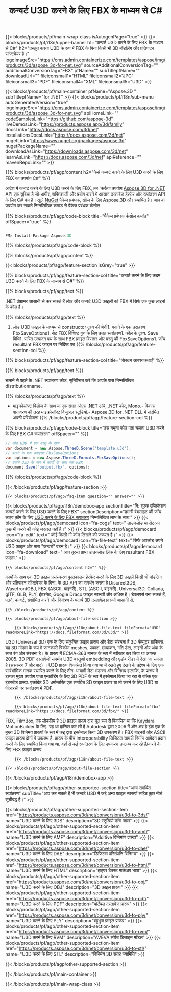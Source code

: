 ﻿---
title: कन्वर्ट U3D करने के लिए FBX के माध्यम से C# 
weight: 1980
url: /hi/net/conversion/u3d-to-fbx/ 
description: नमूना कोड के लिए U3D करने के लिए FBX C# रूपांतरण है। उपयोग API उदाहरण कोड बैच के लिए U3D फ़ाइलों को FBX भीतर रूपांतरण वीबी .NET, एएसपी .NET या किसी भी .NET आधारित आवेदन है।
---
{{< blocks/products/pf/main-wrap-class isAutogenPage="true" >}}
{{< blocks/products/pf/i18n/upper-banner h1="कन्वर्ट U3D करने के लिए FBX के माध्यम से C#" h2="प्रस्तुत करना U3D के रूप में FBX के बिना किसी भी 3D मॉडलिंग और प्रतिपादन सॉफ्टवेयर है।" logoImageSrc="https://cms.admin.containerize.com/templates/aspose/img/products/3d/aspose_3d-for-net.svg" sourceAdditionalConversionTag="" additionalConversionTag="FBX" pfName="" subTitlepfName="" downloadUrl="" fileiconsmall1="HTML" fileiconsmall2="JPG" fileiconsmall3="PDF" fileiconsmall4="XML" fileiconsmall5="U3D" >}}

{{< blocks/products/pf/main-container pfName="Aspose.3D " subTitlepfName="for .NET" >}}
{{< blocks/products/pf/i18n/sub-menu autoGeneratedVersion="true" logoImageSrc="https://cms.admin.containerize.com/templates/aspose/img/products/3d/aspose_3d-for-net.svg" apiHomeLink="" codeSamplesLink="https://github.com/aspose-3d" liveDemosLink="https://products.aspose.app/3d/family" docsLink="https://docs.aspose.com/3d/net" installationsDocsLink="https://docs.aspose.com/3d/net" nugetLink="https://www.nuget.org/packages/aspose.3d" nugetPackageName="" downloadAsLink="https://downloads.aspose.com/3d/net" learnAsLink="https://docs.aspose.com/3d/net" apiReference="" mavenRepoLink="" >}}

{{% blocks/products/pf/agp/content h2="कैसे कन्वर्ट करने के लिए U3D करने के लिए FBX का उपयोग C#" %}}

 आदेश में कन्वर्ट करने के लिए U3D करने के लिए FBX, हम 'करूँगा उपयोग
 [Aspose.3D for .NET](https://products.aspose.com/3d/net) 
 API एक सुविधा है जो-अमीर, शक्तिशाली और प्रयोग करने में आसान दस्तावेज़ हेरफेर और रूपांतरण API के लिए C# मंच है। खुले
 [NuGet](https://www.nuget.org/packages/aspose.3d) 
 पैकेज प्रबंधक, खोज के लिए
 Aspose.3D 
 और स्थापित है। आप का उपयोग कर सकते निम्नलिखित कमांड से पैकेज प्रबंधक कंसोल.

{{% blocks/products/pf/agp/code-block title="पैकेज प्रबंधक कंसोल कमांड" offSpacer="true" %}}

```cs

PM> Install-Package Aspose.3D


```

{{% /blocks/products/pf/agp/code-block %}}

{{% /blocks/products/pf/agp/content %}}

{{< blocks/products/pf/agp/feature-section isGrey="true" >}}

{{% blocks/products/pf/agp/feature-section-col title="कन्वर्ट करने के लिए कदम U3D करने के लिए FBX के माध्यम से C#" %}}

{{% blocks/products/pf/agp/text %}}

 .NET प्रोग्रामर आसानी से कर सकते हैं लोड और कन्वर्ट U3D फ़ाइलों को FBX में सिर्फ एक कुछ लाइनों के कोड है।

{{% /blocks/products/pf/agp/text %}}

1. लोड U3D फ़ाइल के माध्यम से constructor दृश्य की श्रेणी1. बनाने के एक उदाहरण FbxSaveOptions1. सेट FBX विशिष्ट गुण के लिए उन्नत रूपांतरण1. कॉल के दृश्य. Save विधि1. पारित उत्पादन पथ के साथ FBX फ़ाइल विस्तार और वस्तु की FbxSaveOptions1. जाँच resultant FBX फ़ाइल पर निर्दिष्ट पथ
{{% /blocks/products/pf/agp/feature-section-col %}}

{{% blocks/products/pf/agp/feature-section-col title="सिस्टम आवश्यकताएँ" %}}

{{% blocks/products/pf/agp/text %}}

 चलाने से पहले के .NET रूपांतरण कोड, सुनिश्चित करें कि आपके पास निम्नलिखित distributionname.

{{% /blocks/products/pf/agp/text %}}

- माइक्रोसॉफ्ट विंडोज के साथ या एक संगत ओएस .NET ढांचे, .NET कोर, Mono.- विकास वातावरण की तरह माइक्रोसॉफ्ट विजुअल स्टूडियो.- Aspose.3D for .NET DLL में संदर्भित अपनी परियोजना
{{% /blocks/products/pf/agp/feature-section-col %}}

{{% blocks/products/pf/agp/code-block title="इस नमूना कोड पता चलता U3D करने के लिए FBX C# रूपांतरण" offSpacer="" %}}

```cs
// लोड U3D में एक वस्तु के दृश्य 
var document = new Aspose.ThreeD.Scene("template.u3d");
// बनाने के एक उदाहरण FbxSaveOptions 
var options = new Aspose.ThreeD.Formats.FbxSaveOptions();
// बचाने U3D के रूप में कार्यों के साथ एक FBX 
document.Save("output.fbx", options); 


```

{{% /blocks/products/pf/agp/code-block %}}

{{< /blocks/products/pf/agp/feature-section >}}

    {{< blocks/products/pf/agp/faq-item question="" answer="" >}}
 

<!-- aboutfile Starts -->

{{< blocks/products/pf/agp/i18n/demobox-app sectionTitle="नि: शुल्क एप्लिकेशन कन्वर्ट करने के लिए U3D करने के लिए FBX" sectionDescription="हमारी वेबसाइट की जाँच लाइव क़ौम के लिए [U3D करने के लिए FBX रूपांतरण](https://products.aspose.app/3d/conversion/u3d-to-fbx) निम्नलिखित लाभ के साथ." >}}
        {{< blocks/products/pf/agp/democard icon="fa-cogs" text=" डाउनलोड या सेटअप कुछ भी करने की कोई जरूरत नहीं है।" >}}
        {{< blocks/products/pf/agp/democard icon="fa-edit" text=" कोई किसी भी कोड लिखने की जरूरत है।" >}}
        {{< blocks/products/pf/agp/democard icon="fa-file-text" text=" सिर्फ अपलोड अपने U3D फ़ाइल और मारा \"कन्वर्ट\" बटन है।" >}}
        {{< blocks/products/pf/agp/democard icon="fa-download" text=" आप तुरन्त प्राप्त डाउनलोड लिंक के लिए resultant FBX फ़ाइल." >}}

    {{% blocks/products/pf/agp/content h2="" %}}

 कार्यों के साथ एक 3D फ़ाइल प्रसंस्करण पुस्तकालय हेरफेर करने के लिए 3D फ़ाइलें किसी भी मॉडलिंग और प्रतिपादन सॉफ्टवेयर के बिना. के 3D API का समर्थन करता है Discreet3DS, WavefrontOBJ, FBX (ASCII, बाइनरी), STL (ASCII, बाइनरी), Universal3D, Collada, glTF, GLB, PLY, इंटरनेट, Google Draco फ़ाइल स्वरूपों और अधिक है। डेवलपर्स बना सकते हैं, पढ़ने, कन्वर्ट, संशोधित करने और नियंत्रण के पदार्थ 3D दस्तावेज़ प्रारूपों आसानी से.



    {{% /blocks/products/pf/agp/content %}}

    {{< blocks/products/pf/agp/about-file-section >}}

        {{< blocks/products/pf/agp/i18n/about-file-text fileFormat="U3D" readMoreLink="https://docs.fileformat.com/3d/u3d/" >}}
U3D (Universal 3D) एक के लिए संकुचित फ़ाइल प्रारूप और डेटा संरचना है 3D कंप्यूटर ग्राफिक्स. यह 3D मॉडल के रूप में जानकारी त्रिकोण meshes, प्रकाश, छायांकन, गति डेटा, लाइनों और अंक के साथ रंग और संरचना है। के प्रारूप में ECMA-363 मानक के रूप में स्वीकार कर लिया था अगस्त 2005. 3D PDF दस्तावेजों समर्थन U3D वस्तुओं embedding और एडोब रीडर में देखा जा सकता है (संस्करण 7 और बाद) । U3D प्रारूप विकसित किया गया था में रखते हुए देखने के उद्देश्य के लिए एक सार्वभौमिक मानक स्थापित करने के लिए तीन-आयामी डेटा भंडारण और विनिमय हालांकि, के प्रारूप में इसका मुख्य उपयोग पाता एन्कोडिंग के लिए 3D PDF के रूप में इस्तेमाल किया जा रहा से बल्कि एक इंटरचेंज प्रारूप. एक्रोबेट 3D धर्मान्तरित एक समर्थित 3D फ़ाइल प्रकार या तो करने के लिए U3D या पीआरसी पर रूपांतरण में PDF.

        {{< /blocks/products/pf/agp/i18n/about-file-text >}}

        {{< blocks/products/pf/agp/i18n/about-file-text fileFormat="fbx" readMoreLink="https://docs.fileformat.com/3d/fbx/" >}}
FBX, FilmBox, एक लोकप्रिय है 3D फ़ाइल प्रारूप द्वारा मूल रूप से विकसित था कि Kaydara MotionBuilder के लिए. यह था हासिल कर ली है Autodesk द्वारा 2006 में और अब है इंक एक के मुख्य 3D विनिमय प्रारूपों के रूप में कई द्वारा इस्तेमाल किया 3D उपकरण है। FBX बाइनरी और ASCII फ़ाइल प्रारूप दोनों में उपलब्ध है. प्रारूप के बीच interoperability डिजिटल सामग्री निर्माण आवेदन प्रदान करने के लिए स्थापित किया गया था. वहाँ से कई रूपांतरण के लिए उपकरण उपलब्ध कर रहे हैं/करने के लिए FBX फ़ाइल प्रारूप.

        {{< /blocks/products/pf/agp/i18n/about-file-text >}}

    {{< /blocks/products/pf/agp/about-file-section >}}

{{< /blocks/products/pf/agp/i18n/demobox-app >}}

<!-- aboutfile Ends -->

{{< blocks/products/pf/agp/other-supported-section title="अन्य समर्थित रूपांतरण" subTitle="आप कर सकते हैं भी कन्वर्ट U3D में कई अन्य फ़ाइल स्वरूपों सहित कुछ नीचे सूचीबद्ध है।" >}}

{{< blocks/products/pf/agp/other-supported-section-item href="https://products.aspose.com/3d/net/conversion/u3d-to-3ds/" name="U3D करने के लिए 3DS" description="3D स्टूडियो डॉस जाल" >}}
{{< blocks/products/pf/agp/other-supported-section-item href="https://products.aspose.com/3d/net/conversion/u3d-to-amf/" name="U3D करने के लिए AMF" description="Additive विनिर्माण प्रारूप" >}}
{{< blocks/products/pf/agp/other-supported-section-item href="https://products.aspose.com/3d/net/conversion/u3d-to-dae/" name="U3D करने के लिए DAE" description="डिजिटल परिसंपत्ति विनिमय" >}}
{{< blocks/products/pf/agp/other-supported-section-item href="https://products.aspose.com/3d/net/conversion/u3d-to-html/" name="U3D करने के लिए HTML" description="हाइपर टेक्स्ट मार्कअप भाषा" >}}
{{< blocks/products/pf/agp/other-supported-section-item href="https://products.aspose.com/3d/net/conversion/u3d-to-obj/" name="U3D करने के लिए OBJ" description="3D फ़ाइल प्रारूप" >}}
{{< blocks/products/pf/agp/other-supported-section-item href="https://products.aspose.com/3d/net/conversion/u3d-to-pdf/" name="U3D करने के लिए PDF" description="पोर्टेबल दस्तावेज़ प्रारूप" >}}
{{< blocks/products/pf/agp/other-supported-section-item href="https://products.aspose.com/3d/net/conversion/u3d-to-ply/" name="U3D करने के लिए PLY" description="बहुभुज फ़ाइल प्रारूप" >}}
{{< blocks/products/pf/agp/other-supported-section-item href="https://products.aspose.com/3d/net/conversion/u3d-to-rvm/" name="U3D करने के लिए RVM" description="AVEVA संयंत्र डिजाइन मॉडल" >}}
{{< blocks/products/pf/agp/other-supported-section-item href="https://products.aspose.com/3d/net/conversion/u3d-to-stl/" name="U3D करने के लिए STL" description="विनिमेय 3D सतह ज्यामिति" >}}

{{< /blocks/products/pf/agp/other-supported-section >}}

{{< /blocks/products/pf/main-container >}}
    
{{< /blocks/products/pf/main-wrap-class >}}